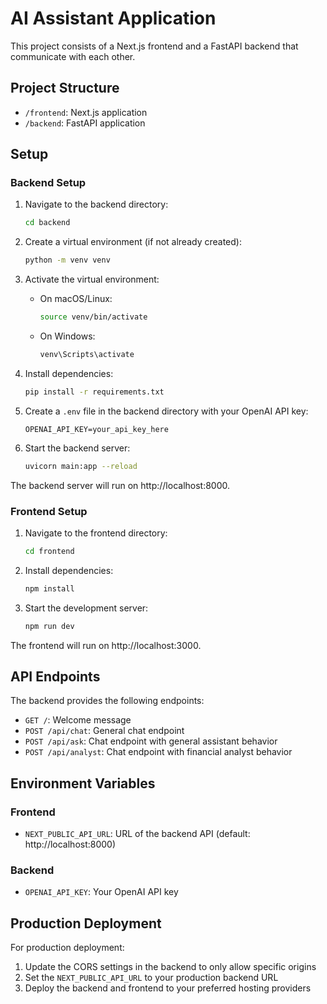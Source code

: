 # AI Assistant Application

This project consists of a Next.js frontend and a FastAPI backend that communicate with each other.

## Project Structure

- `/frontend`: Next.js application
- `/backend`: FastAPI application

## Setup

### Backend Setup

1. Navigate to the backend directory:
   ```bash
   cd backend
   ```

2. Create a virtual environment (if not already created):
   ```bash
   python -m venv venv
   ```

3. Activate the virtual environment:
   - On macOS/Linux:
     ```bash
     source venv/bin/activate
     ```
   - On Windows:
     ```bash
     venv\Scripts\activate
     ```

4. Install dependencies:
   ```bash
   pip install -r requirements.txt
   ```

5. Create a `.env` file in the backend directory with your OpenAI API key:
   ```
   OPENAI_API_KEY=your_api_key_here
   ```

6. Start the backend server:
   ```bash
   uvicorn main:app --reload
   ```

The backend server will run on http://localhost:8000.

### Frontend Setup

1. Navigate to the frontend directory:
   ```bash
   cd frontend
   ```

2. Install dependencies:
   ```bash
   npm install
   ```

3. Start the development server:
   ```bash
   npm run dev
   ```

The frontend will run on http://localhost:3000.

## API Endpoints

The backend provides the following endpoints:

- `GET /`: Welcome message
- `POST /api/chat`: General chat endpoint
- `POST /api/ask`: Chat endpoint with general assistant behavior
- `POST /api/analyst`: Chat endpoint with financial analyst behavior

## Environment Variables

### Frontend

- `NEXT_PUBLIC_API_URL`: URL of the backend API (default: http://localhost:8000)

### Backend

- `OPENAI_API_KEY`: Your OpenAI API key

## Production Deployment

For production deployment:

1. Update the CORS settings in the backend to only allow specific origins
2. Set the `NEXT_PUBLIC_API_URL` to your production backend URL
3. Deploy the backend and frontend to your preferred hosting providers 